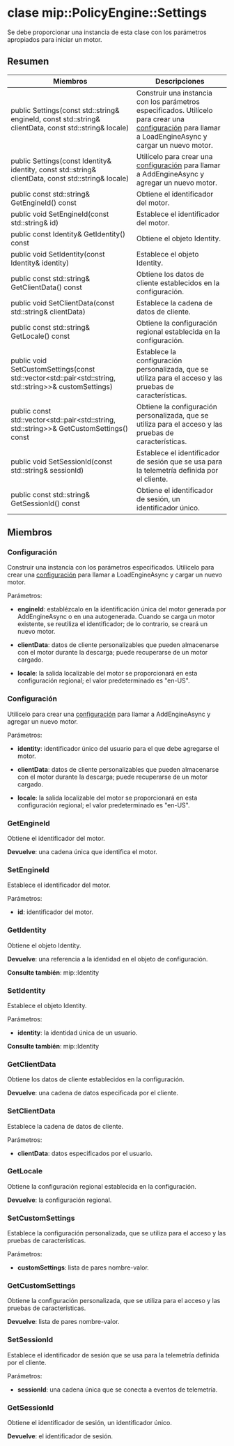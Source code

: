 # <a name="class-mippolicyenginesettings"></a>clase mip::PolicyEngine::Settings 
Se debe proporcionar una instancia de esta clase con los parámetros apropiados para iniciar un motor.
  
## <a name="summary"></a>Resumen
 Miembros                        | Descripciones                                
--------------------------------|---------------------------------------------
 public Settings(const std::string& engineId, const std::string& clientData, const std::string& locale)  |  Construir una instancia con los parámetros especificados. Utilícelo para crear una [configuración](class_mip_policyengine_settings.md) para llamar a LoadEngineAsync y cargar un nuevo motor.
 public Settings(const Identity& identity, const std::string& clientData, const std::string& locale)  |  Utilícelo para crear una [configuración](class_mip_policyengine_settings.md) para llamar a AddEngineAsync y agregar un nuevo motor.
 public const std::string& GetEngineId() const  |  Obtiene el identificador del motor.
 public void SetEngineId(const std::string& id)  |  Establece el identificador del motor.
 public const Identity& GetIdentity() const  |  Obtiene el objeto Identity.
 public void SetIdentity(const Identity& identity)  |  Establece el objeto Identity.
 public const std::string& GetClientData() const  |  Obtiene los datos de cliente establecidos en la configuración.
 public void SetClientData(const std::string& clientData)  |  Establece la cadena de datos de cliente.
 public const std::string& GetLocale() const  |  Obtiene la configuración regional establecida en la configuración.
public void SetCustomSettings(const std::vector<std::pair<std::string, std::string>>& customSettings)  |  Establece la configuración personalizada, que se utiliza para el acceso y las pruebas de características.
public const std::vector<std::pair<std::string, std::string>>& GetCustomSettings() const  |  Obtiene la configuración personalizada, que se utiliza para el acceso y las pruebas de características.
 public void SetSessionId(const std::string& sessionId)  |  Establece el identificador de sesión que se usa para la telemetría definida por el cliente.
 public const std::string& GetSessionId() const  |  Obtiene el identificador de sesión, un identificador único.
  
## <a name="members"></a>Miembros
  
### <a name="settings"></a>Configuración
Construir una instancia con los parámetros especificados. Utilícelo para crear una [configuración](class_mip_policyengine_settings.md) para llamar a LoadEngineAsync y cargar un nuevo motor.

Parámetros:  
* **engineId**: establézcalo en la identificación única del motor generada por AddEngineAsync o en una autogenerada. Cuando se carga un motor existente, se reutiliza el identificador; de lo contrario, se creará un nuevo motor. 


* **clientData**: datos de cliente personalizables que pueden almacenarse con el motor durante la descarga; puede recuperarse de un motor cargado. 


* **locale**: la salida localizable del motor se proporcionará en esta configuración regional; el valor predeterminado es "en-US".


  
### <a name="settings"></a>Configuración
Utilícelo para crear una [configuración](class_mip_policyengine_settings.md) para llamar a AddEngineAsync y agregar un nuevo motor.

Parámetros:  
* **identity**: identificador único del usuario para el que debe agregarse el motor. 


* **clientData**: datos de cliente personalizables que pueden almacenarse con el motor durante la descarga; puede recuperarse de un motor cargado. 


* **locale**: la salida localizable del motor se proporcionará en esta configuración regional; el valor predeterminado es "en-US".


  
### <a name="getengineid"></a>GetEngineId
Obtiene el identificador del motor.

  
**Devuelve**: una cadena única que identifica el motor.
  
### <a name="setengineid"></a>SetEngineId
Establece el identificador del motor.

Parámetros:  
* **id**: identificador del motor.


  
### <a name="getidentity"></a>GetIdentity
Obtiene el objeto Identity.

  
**Devuelve**: una referencia a la identidad en el objeto de configuración. 
  
**Consulte también**: mip::Identity
  
### <a name="setidentity"></a>SetIdentity
Establece el objeto Identity.

Parámetros:  
* **identity**: la identidad única de un usuario. 


  
**Consulte también**: mip::Identity
  
### <a name="getclientdata"></a>GetClientData
Obtiene los datos de cliente establecidos en la configuración.

  
**Devuelve**: una cadena de datos especificada por el cliente.
  
### <a name="setclientdata"></a>SetClientData
Establece la cadena de datos de cliente.

Parámetros:  
* **clientData**: datos especificados por el usuario.


  
### <a name="getlocale"></a>GetLocale
Obtiene la configuración regional establecida en la configuración.

  
**Devuelve**: la configuración regional.
  
### <a name="setcustomsettings"></a>SetCustomSettings
Establece la configuración personalizada, que se utiliza para el acceso y las pruebas de características.

Parámetros:  
* **customSettings**: lista de pares nombre-valor.


  
### <a name="getcustomsettings"></a>GetCustomSettings
Obtiene la configuración personalizada, que se utiliza para el acceso y las pruebas de características.

  
**Devuelve**: lista de pares nombre-valor.
  
### <a name="setsessionid"></a>SetSessionId
Establece el identificador de sesión que se usa para la telemetría definida por el cliente.

Parámetros:  
* **sessionId**: una cadena única que se conecta a eventos de telemetría.


  
### <a name="getsessionid"></a>GetSessionId
Obtiene el identificador de sesión, un identificador único.

  
**Devuelve**: el identificador de sesión.